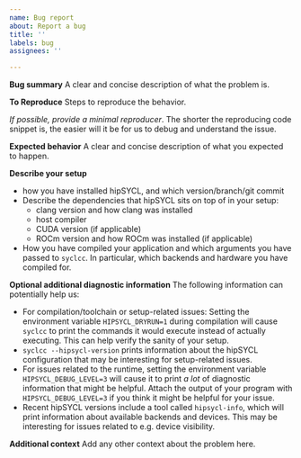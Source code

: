```yaml
---
name: Bug report
about: Report a bug
title: ''
labels: bug
assignees: ''

---
```


**Bug summary**
A clear and concise description of what the problem is.

**To Reproduce**
Steps to reproduce the behavior. 

_If possible, provide a minimal reproducer_. The shorter the reproducing code snippet is, the easier will it be for us to debug and understand the issue.

**Expected behavior**
A clear and concise description of what you expected to happen.

**Describe your setup**
* how you have installed hipSYCL, and which version/branch/git commit
* Describe the dependencies that hipSYCL sits on top of in your setup: 
   * clang version and how clang was installed
   * host compiler
   * CUDA version (if applicable)
   * ROCm version and how ROCm was installed (if applicable)
* How you have compiled your application and which arguments you have passed to `syclcc`. In particular, which backends and hardware you have compiled for.


**Optional additional diagnostic information**
The following information can potentially help us:
* For compilation/toolchain or setup-related issues: Setting the environment variable `HIPSYCL_DRYRUN=1` during compilation will cause `syclcc` to print the commands it would execute instead of actually executing. This can help verify the sanity of your setup.
* `syclcc --hipsycl-version` prints information about the hipSYCL configuration that may be interesting for setup-related issues.
* For issues related to the runtime, setting the environment variable `HIPSYCL_DEBUG_LEVEL=3` will cause it to print *a lot* of diagnostic information that might be helpful. Attach the output of your program with `HIPSYCL_DEBUG_LEVEL=3` if you think it might be helpful for your issue.
* Recent hipSYCL versions include a tool called `hipsycl-info`, which will print information about available backends and devices. This may be interesting for issues related to e.g. device visibility.

**Additional context**
Add any other context about the problem here.
